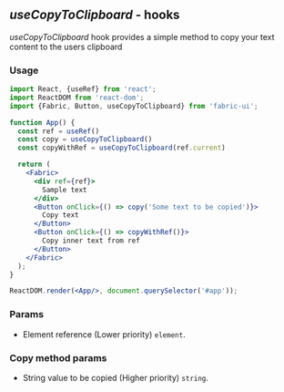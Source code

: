 ## *useCopyToClipboard* - hooks
_useCopyToClipboard_ hook provides a simple method to copy your text content to the users clipboard
### Usage

```jsx
import React, {useRef} from 'react';
import ReactDOM from 'react-dom';
import {Fabric, Button, useCopyToClipboard} from 'fabric-ui';

function App() {
  const ref = useRef()
  const copy = useCopyToClipboard()
  const copyWithRef = useCopyToClipboard(ref.current)

  return (
    <Fabric>
      <div ref={ref}>
        Sample text
      </div>
      <Button onClick={() => copy('Some text to be copied')}>
        Copy text
      </Button>
      <Button onClick={() => copyWithRef()}>
        Copy inner text from ref
      </Button>
    </Fabric>
  );
}

ReactDOM.render(<App/>, document.querySelector('#app'));
```

### Params
- Element reference (Lower priority) `element`.

### Copy method params

- String value to be copied (Higher priority) `string`.

